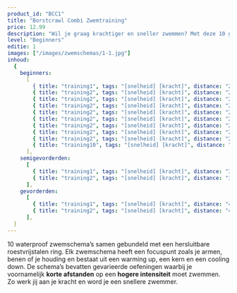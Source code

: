 ```yaml
---
product_id: "BCC1"
title: "Borstcrawl Combi Zwemtraining"
price: 12.99
description: "Wil je graag krachtiger en sneller zwemmen? Met deze 10 gevarieerde zwemschema’s van 60 minuten zet jij je spieren aan het werk! Volledig waterproof zodat jij er onbeperkt mee kunt zwemmen."
level: "Beginners"
editie: 1
images: ["/images/zwemschemas/1-1.jpg"]
inhoud:
  {
    beginners:
      [
        { title: "training1", tags: "[snelheid] [kracht]", distance: "2200", type: "kracht trainingen" },
        { title: "training2", tags: "[snelheid] [kracht]", distance: "2200", type: "kracht trainingen" },
        { title: "training2", tags: "[snelheid] [kracht]", distance: "2200", type: "kracht trainingen" },
        { title: "training2", tags: "[snelheid] [kracht]", distance: "2200", type: "kracht trainingen" },
        { title: "training2", tags: "[snelheid] [kracht]", distance: "2200", type: "kracht trainingen" },
        { title: "training2", tags: "[snelheid] [kracht]", distance: "2200", type: "kracht trainingen" },
        { title: "training2", tags: "[snelheid] [kracht]", distance: "2200", type: "kracht trainingen" },
        { title: "training2", tags: "[snelheid] [kracht]", distance: "2200", type: "kracht trainingen" },
        { title: "training2", tags: "[snelheid] [kracht]", distance: "2200", type: "kracht trainingen" },
        { title: "training10", tags: "[snelheid] [kracht]", distance: "2200", type: "kracht trainingen" },
      ],
    semigevorderden:
      [
        { title: "training1", tags: "[snelheid] [kracht]", distance: "3200", type: "kracht" },
        { title: "training2", tags: "[snelheid] [kracht]", distance: "3200", type: "kracht" },
      ],
    gevorderden:
      [
        { title: "training1", tags: "[snelheid] [kracht]", distance: "4200", type: "kracht" },
        { title: "training2", tags: "[snelheid] [kracht]", distance: "4200", type: "kracht" },
      ],
  }
---
```


10 waterproof zwemschema’s samen gebundeld met een hersluitbare roestvrijstalen ring. Elk zwemschema heeft een focuspunt zoals je armen, benen of je houding en bestaat uit een warming up, een kern en een cooling down. De schema’s bevatten gevarieerde oefeningen waarbij je voornamelijk **korte afstanden** op een **hogere intensiteit** moet zwemmen. Zo werk jij aan je kracht en word je een snellere zwemmer.

